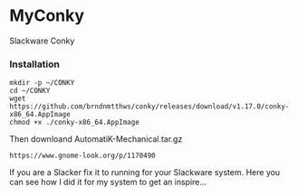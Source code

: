 # MyConky
Slackware Conky 

### Installation
```
mkdir -p ~/CONKY
cd ~/CONKY
wget https://github.com/brndnmtthws/conky/releases/download/v1.17.0/conky-x86_64.AppImage
chmod +x ./conky-x86_64.AppImage
```
Then downloand AutomatiK-Mechanical.tar.gz
```
https://www.gnome-look.org/p/1170490
```
If you are a Slacker fix it to running for your Slackware system.
Here you can see how I did it for my system to get an inspire... 

